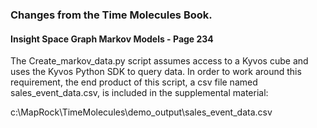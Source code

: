 ### Changes from the Time Molecules Book.

#### Insight Space Graph Markov Models - Page 234

The Create_markov_data.py script assumes access to a Kyvos cube and uses the Kyvos Python SDK to query data.
In order to work around this requirement, the end product of this script, 
a csv file named sales_event_data.csv, is included in the supplemental material:

c:\MapRock\TimeMolecules\demo_output\sales_event_data.csv
